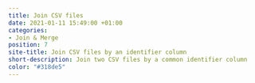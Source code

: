 ```yaml
---
title: Join CSV files
date: 2021-01-11 15:49:00 +01:00
categories:
- Join & Merge
position: 7
site-title: Join CSV files by an identifier column
short-description: Join two CSV files by a common identifier column
color: "#318de5"
---
```






